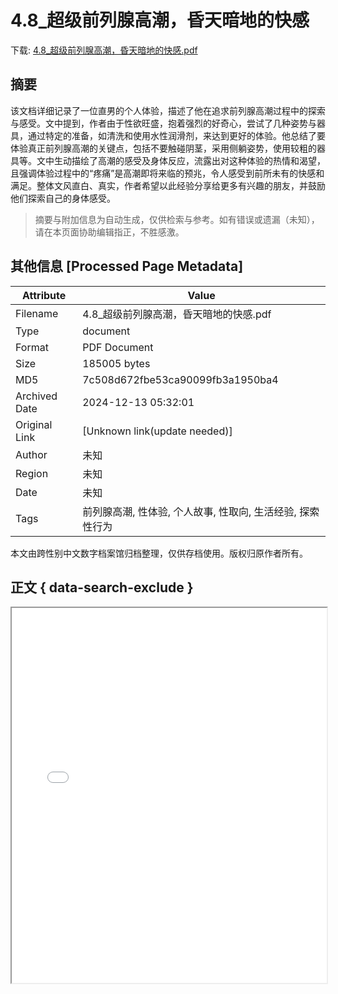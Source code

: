 # 4.8_超级前列腺高潮，昏天暗地的快感

<!-- tcd_download_link -->
下载: <a href="../4.8_超级前列腺高潮，昏天暗地的快感.pdf" download>4.8_超级前列腺高潮，昏天暗地的快感.pdf</a>
<!-- tcd_download_link_end -->

## 摘要

<!-- tcd_abstract -->
该文档详细记录了一位直男的个人体验，描述了他在追求前列腺高潮过程中的探索与感受。文中提到，作者由于性欲旺盛，抱着强烈的好奇心，尝试了几种姿势与器具，通过特定的准备，如清洗和使用水性润滑剂，来达到更好的体验。他总结了要体验真正前列腺高潮的关键点，包括不要触碰阴茎，采用侧躺姿势，使用较粗的器具等。文中生动描绘了高潮的感受及身体反应，流露出对这种体验的热情和渴望，且强调体验过程中的“疼痛”是高潮即将来临的预兆，令人感受到前所未有的快感和满足。整体文风直白、真实，作者希望以此经验分享给更多有兴趣的朋友，并鼓励他们探索自己的身体感受。

<!-- tcd_abstract_end -->

> 摘要与附加信息为自动生成，仅供检索与参考。如有错误或遗漏（未知），请在本页面协助编辑指正，不胜感激。

## 其他信息 [Processed Page Metadata]

| Attribute       | Value                                  |
|-----------------|----------------------------------------|
| Filename        | 4.8_超级前列腺高潮，昏天暗地的快感.pdf                             |
| Type            | document                                 |
| Format          | PDF Document                               |
| Size            | 185005 bytes                           |
| MD5             | 7c508d672fbe53ca90099fb3a1950ba4                                  |
| Archived Date   | 2024-12-13 05:32:01                             |
| Original Link   | [Unknown link(update needed)]                         |
| Author          | 未知                               |
| Region          | 未知                               |
| Date            | 未知                                 |
| Tags            | 前列腺高潮, 性体验, 个人故事, 性取向, 生活经验, 探索性行为                                 |

本文由跨性别中文数字档案馆归档整理，仅供存档使用。版权归原作者所有。


## 正文 { data-search-exclude }

<!-- tcd_main_text -->
<iframe src="../4.8_超级前列腺高潮，昏天暗地的快感.pdf" width="100%" height="600px">
    <p>无法显示PDF，请下载查看。</p>
</iframe>
<!-- tcd_main_text_end -->

